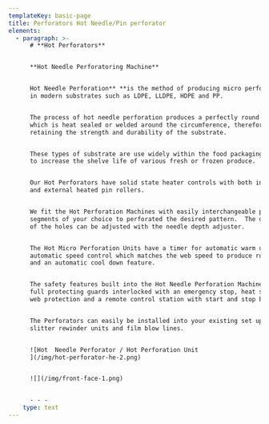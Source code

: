 ```yaml
---
templateKey: basic-page
title: Perforators Hot Needle/Pin perforator
elements:
  - paragraph: >-
      # **Hot Perforators**


      **Hot Needle Perforatoring Machine**


      Hot Needle Perforation** **is the method of producing micro perforations
      in modern substrates such as LDPE, LLDPE, HDPE and PP.


      The process of hot needle perforation produces a perfectly round hole
      which is heat sealed or welded around the circumference, therefore
      retaining the strength and durability of the substrate.


      These types of substrate are use widely within the food packaging industry
      to increase the shelve life of various fresh or frozen produce.


      Our Hot Perforators have solid state heater controls with both internal
      and external heated pin rollers.


      We fit the Hot Perforation Machines with easily interchangeable pin
      segments of your choice to perforated the desired pattern.  The diameter
      of the holes can be adjusted with the needle depth adjuster.


      The Hot Micro Perforation Units have a timer for automatic warm up,
      automatic speed control which matches the web speed to produce round holes
      and an automatic cool down feature.


      The safety features built into the Hot Needle Perforation Machinery are
      full protecting guards interlocked with an emergency stop, heat shield for
      web protection and a remote control station with start and stop buttons.


      The Perforators can easily be installed into your existing set up such as
      slitter rewinder units and film blow lines.


      ![Hot  Needle Perforator / Hot Perforation Unit
      ](/img/hot-perforator-he-2.png)


      ![](/img/front-face-1.png)


      - - -
    type: text
---
```


